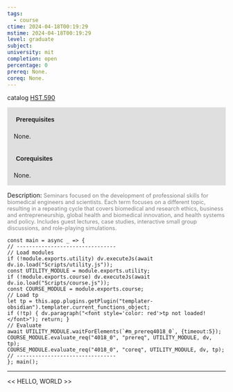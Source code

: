 ```yaml
---
tags:
  - course
ctime: 2024-04-18T00:19:29
mstime: 2024-04-18T00:19:29
level: graduate
subject: 
university: mit
completion: open
percentage: 0
prereq: None.
coreq: None.
---
```


catalog [HST.590](http://student.mit.edu/catalog/mHSTa.html#HST.590)

<span style="display: block; padding: 15px; background-color: rgb(100, 100, 100, 0.2);"><font id="m_prereq4018_0" style="display: block; font-family: Arial, sans-serif; font-weight: bold; padding: 5px">Prerequisites</font><br><span id="prereq4018_0">None.</span></span>
<span style="display: block; padding: 15px; background-color: rgb(100, 100, 100, 0.2);"><font id="m_coreq4018_0" style="display: block; font-family: Arial, sans-serif; font-weight: bold; padding: 5px">Corequisites</font><br><span id="coreq4018_0">None.</span></span>

<font style="">Description:</font>
<font style="color: grey; font-size: 0.8rem;">Seminars focused on the development of professional skills for biomedical engineers and scientists. Each term focuses on a different topic, resulting in a repeating cycle that covers biomedical and research ethics, business and entrepreneurship, global health and biomedical innovation, and health systems and policy. Includes guest lectures, case studies, interactive small group discussions, and role-playing simulations.</font>

```dataviewjs
const main = async _ => {
// --------------------------------
// Load modules
if (!module.exports.utility) dv.executeJs(await dv.io.load("Scripts/utility.js"));
const UTILITY_MODULE = module.exports.utility;
if (!module.exports.course) dv.executeJs(await dv.io.load("Scripts/course.js"));
const COURSE_MODULE = module.exports.course;
// Load tp
let tp = this.app.plugins.getPlugin("templater-obsidian").templater.current_functions_object;
if (!tp) { dv.paragraph("<font style='color: red'>tp not loaded!</font>"); return; }
// Evaluate
await UTILITY_MODULE.waitForElements(`#m_prereq4018_0`, {timeout:5});
COURSE_MODULE.evaluate_req("4018_0", "prereq", UTILITY_MODULE, dv, tp);
COURSE_MODULE.evaluate_req("4018_0", "coreq", UTILITY_MODULE, dv, tp);
// --------------------------------
}; main();
```

---

<< HELLO, WORLD >>
